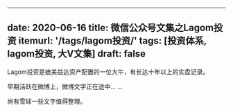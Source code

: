 
---
date: 2020-06-16
title:  微信公众号文集之Lagom投资
itemurl: '/tags/lagom投资/'
tags: [投资体系, lagom投资, 大V文集]
draft: false
---

Lagom投资是媲美益达资产配置的一位大牛，有长达十年以上的实盘记录。

早期活跃在微博上，微博文字正在途中... ...

尚有雪球一些文字值得整理。
